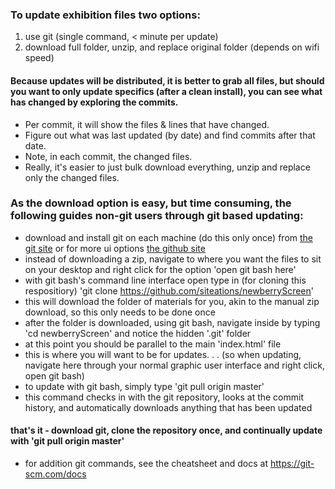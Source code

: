 ### To update exhibition files two options:

1. use git (single command, < minute per update)
2. download full folder, unzip, and replace original folder (depends on wifi speed)

#### Because updates will be distributed, it is better to grab all files, but should you want to only update specifics (after a clean install), you can see what has changed by exploring the commits. 
* Per commit, it will show the files & lines that have changed. 
* Figure out what was last updated (by date) and find commits after that date.
* Note, in each commit, the changed files. 
* Really, it's easier to just bulk download everything, unzip and replace only the changed files.


### As the download option is easy, but time consuming, the following guides non-git users through git based updating:
* download and install git on each machine (do this only once) from [the git site](https://git-scm.com/) or for more ui options [the github site](http://windows.github.com)
* instead of downloading a zip, navigate to where you want the files to sit on your desktop and right click for the option 'open git bash here'
* with git bash's command line interface open type in (for cloning this respositiory) 'git clone https://github.com/siteations/newberryScreen'
* this will download the folder of materials for you, akin to the manual zip download, so this only needs to be done once
* after the folder is downloaded, using git bash, navigate inside by typing 'cd newberryScreen' and notice the hidden '.git' folder
* at this point you should be parallel to the main 'index.html' file
* this is where you will want to be for updates. . . (so when updating, navigate here through your normal graphic user interface and right click, open git bash)
* to update with git bash, simply type 'git pull origin master'
* this command checks in with the git repository, looks at the commit history, and automatically downloads anything that has been updated
#### that's it - download git, clone the repository once, and continually update with 'git pull origin master'

* for addition git commands, see the cheatsheet and docs at https://git-scm.com/docs
